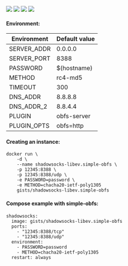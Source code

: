 ![](https://images.microbadger.com/badges/version/gists/shadowsocks-libev.simple-obfs.svg) ![](https://images.microbadger.com/badges/image/gists/shadowsocks-libev.simple-obfs.svg) ![](https://img.shields.io/docker/stars/gists/shadowsocks-libev.simple-obfs.svg) ![](https://img.shields.io/docker/pulls/gists/shadowsocks-libev.simple-obfs.svg)

#### Environment:

| Environment | Default value |
|-------------|---------------|
| SERVER_ADDR | 0.0.0.0       |
| SERVER_PORT | 8388          |
| PASSWORD    | $(hostname)   |
| METHOD      | rc4-md5       |
| TIMEOUT     | 300           |
| DNS_ADDR    | 8.8.8.8       |
| DNS_ADDR_2  | 8.8.4.4       |
| PLUGIN      | obfs-server   |
| PLUGIN_OPTS | obfs=http     |

#### Creating an instance:

    docker run \
        -d \
        --name shadowsocks-libev.simple-obfs \
        -p 12345:8388 \
        -p 12345:8388/udp \
        -e PASSWORD=password \
        -e METHOD=chacha20-ietf-poly1305
        gists/shadowsocks-libev.simple-obfs

#### Compose example with simple-obfs:

    shadowsocks:
      image: gists/shadowsocks-libev.simple-obfs
      ports:
        - "12345:8388/tcp"
        - "12345:8388/udp"
      environment:
        - PASSWORD=password
        - METHOD=chacha20-ietf-poly1305
      restart: always